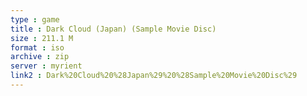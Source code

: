 ```yaml
---
type : game
title : Dark Cloud (Japan) (Sample Movie Disc)
size : 211.1 M
format : iso
archive : zip
server : myrient
link2 : Dark%20Cloud%20%28Japan%29%20%28Sample%20Movie%20Disc%29
---
```

